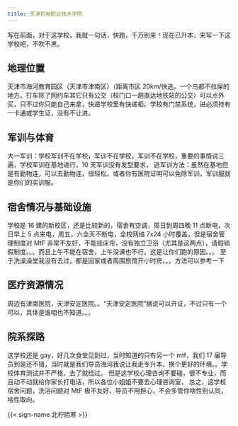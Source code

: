 ```yaml
---
title: 天津机电职业技术学院
---
```


写在前面，对于这学校，我就一句话，快跑，千万别来！现在已升本，来写一下这学校吧，不吹不黑。

## 地理位置

天津市海河教育园区（天津市津南区）（距离市区 20km/快逃。一个鸟都不拉屎的地方。打车除了网约车其它只有公交（校门口一趟直达地铁站的公交）可以点外买，只不过你只能自己来拿，快递学校里有快递柜。学校有门禁系统，进必须持有一卡通或学生证，没有不让进。

## 军训与体育

大一军训：学校军训不在学校，军训不在学校，军训不在学校，重要的事情说三遍，学校军训在基地进行，10 天军训没有发型要求，
逃军训方法：虽然在基地但是有勤物连，可以去勤物连，很轻松。或者你有医院证明可以免除军训，军训服就是你们的实训服。

## 宿舍情况与基础设施

学校是 16 建的新校区，还是比较新的，宿舍有空调，周日到周四晚 11 点断电，次日早上 5 点来电，周五，六全天不断电，全校网络 7x24 小时覆盖，但是宿舍管理制度对 MtF 非常不友好，不能挂床帘，没有独立卫浴（尤其是这两点），请假销假制度。。。而且上午不能在宿舍，上午没课也不行。这是让你们跑的原因。。。
至于洗澡澡堂我没有去过，都是回家或者周围旅馆开小时房。。。方法可以参考一下

## 医疗资源情况

周边有津南医院，天津安定医院。。“天津安定医院”据说可以开证，不过只有一个可以，具体是谁咱也不知道。。。

## 院系探路

这学校还是 gay，好几次食堂见到过，当时知道的只有另一个 mtf，我们 17 届导员到是还不错，当时就是我们导员海河我说让我走专升本，换个更好的环境。。学校体育测试并不严格，去了就给过。
但是这学校心理咨询不要碰，很不专业，而且动不动就给你家长打电话，所以各位小姐姐不要去心理咨询室，
总之，这学校宿舍问题，洗浴问题对 MtF 极不友好，导员不用担心，不会多管你啥性别认同，啥性取向。

{{< sign-name 北柠陌寒 >}}
